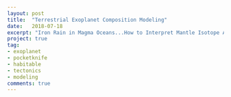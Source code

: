```yaml
---
layout: post
title:  "Terrestrial Exoplanet Composition Modeling"
date:   2018-07-18
excerpt: "Iron Rain in Magma Oceans...How to Interpret Mantle Isotope Abundances?"
project: true
tag:
- exoplanet
- pocketknife
- habitable
- tectonics
- modeling
comments: true
---
```


